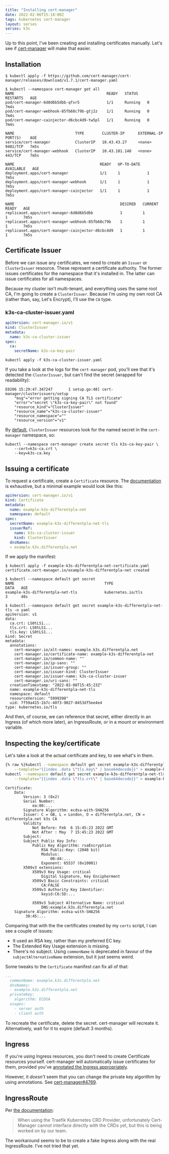 ```yaml
---
title: "Installing cert-manager"
date: 2022-02-06T15:18:00Z
tags: kubernetes cert-manager
layout: series
series: k3s
---
```


Up to this point, I've been creating and installing certificates manually. Let's see if
[cert-manager](https://cert-manager.io/) will make that easier.

## Installation

```
$ kubectl apply -f https://github.com/cert-manager/cert-manager/releases/download/v1.7.1/cert-manager.yaml
```

```
$ kubectl --namespace cert-manager get all
NAME                                         READY   STATUS    RESTARTS   AGE
pod/cert-manager-6d8d6b5dbb-qfxr5            1/1     Running   0          7m4s
pod/cert-manager-webhook-85fb68c79b-gtj2z    1/1     Running   0          7m4s
pod/cert-manager-cainjector-d6cbc4d9-tw5pl   1/1     Running   0          7m4s

NAME                           TYPE        CLUSTER-IP      EXTERNAL-IP   PORT(S)    AGE
service/cert-manager           ClusterIP   10.43.43.27     <none>        9402/TCP   7m5s
service/cert-manager-webhook   ClusterIP   10.43.181.148   <none>        443/TCP    7m5s

NAME                                      READY   UP-TO-DATE   AVAILABLE   AGE
deployment.apps/cert-manager              1/1     1            1           7m5s
deployment.apps/cert-manager-webhook      1/1     1            1           7m5s
deployment.apps/cert-manager-cainjector   1/1     1            1           7m5s

NAME                                               DESIRED   CURRENT   READY   AGE
replicaset.apps/cert-manager-6d8d6b5dbb            1         1         1       7m5s
replicaset.apps/cert-manager-webhook-85fb68c79b    1         1         1       7m5s
replicaset.apps/cert-manager-cainjector-d6cbc4d9   1         1         1       7m5s
```

## Certificate Issuer

Before we can issue any certificates, we need to create an `Issuer` or `ClusterIssuer` resource. These represent a
certificate authority. The former issues certificates for the namespace that it's installed in. The latter can issue
certificates for all namespaces.

Because my cluster isn't multi-tenant, and everything uses the same root CA, I'm going to create a `ClusterIssuer`.
Because I'm using my own root CA (rather than, say, Let's Encrypt), I'll use the `CA` type.

### k3s-ca-cluster-issuer.yaml

```yaml
apiVersion: cert-manager.io/v1
kind: ClusterIssuer
metadata:
  name: k3s-ca-cluster-issuer
spec:
  ca:
    secretName: k3s-ca-key-pair
```

```
kubectl apply -f k3s-ca-cluster-issuer.yaml
```

If you take a look at the logs for the `cert-manager` pod, you'll see that it's detected the `ClusterIssuer`, but can't
find the secret (wrapped for readability):

```
E0206 15:29:47.347247       1 setup.go:48] cert-manager/clusterissuers/setup
    "msg"="error getting signing CA TLS certificate"
    "error"="secret \"k3s-ca-key-pair\" not found"
    "resource_kind"="ClusterIssuer"
    "resource_name"="k3s-ca-cluster-issuer"
    "resource_namespace"=""
    "resource_version"="v1"
```

By [default](https://cert-manager.io/docs/faq/cluster-resource/), `ClusterIssuer` resources look for the named secret in
the `cert-manager` namespace, so:

```
kubectl --namespace cert-manager create secret tls k3s-ca-key-pair \
    --cert=k3s-ca.crt \
    --key=k3s-ca.key
```

## Issuing a certificate

To request a certificate, create a `Certificate` resource. The
[documentation](https://cert-manager.io/docs/usage/certificate/) is exhaustive, but a minimal example would look like this:

```yaml
apiVersion: cert-manager.io/v1
kind: Certificate
metadata:
  name: example-k3s-differentpla-net
  namespace: default
spec:
  secretName: example-k3s-differentpla-net-tls
  issuerRef:
    name: k3s-ca-cluster-issuer
    kind: ClusterIssuer
  dnsNames:
  - example.k3s.differentpla.net
```

If we apply the manifest:

```
$ kubectl apply -f example-k3s-differentpla-net-certificate.yaml
certificate.cert-manager.io/example-k3s-differentpla-net created

$ kubectl --namespace default get secret
NAME                                        TYPE                                  DATA   AGE
example-k3s-differentpla-net-tls            kubernetes.io/tls                     3      40s
```

```
$ kubectl --namespace default get secret example-k3s-differentpla-net-tls -o yaml
apiVersion: v1
data:
  ca.crt: LS0tLS1...
  tls.crt: LS0tLS1...
  tls.key: LS0tLS1...
kind: Secret
metadata:
  annotations:
    cert-manager.io/alt-names: example.k3s.differentpla.net
    cert-manager.io/certificate-name: example-k3s-differentpla-net
    cert-manager.io/common-name: ""
    cert-manager.io/ip-sans: ""
    cert-manager.io/issuer-group: ""
    cert-manager.io/issuer-kind: ClusterIssuer
    cert-manager.io/issuer-name: k3s-ca-cluster-issuer
    cert-manager.io/uri-sans: ""
  creationTimestamp: "2022-02-06T15:45:23Z"
  name: example-k3s-differentpla-net-tls
  namespace: default
  resourceVersion: "5999398"
  uid: 7f59a415-1b7c-40f3-9027-0453df5ee4e4
type: kubernetes.io/tls
```

And then, of course, we can reference that secret, either directly in an Ingress (of which more later), an IngressRoute,
or in a mount or environment variable.

## Inspecting the key/certificate

Let's take a look at the actual certificate and key, to see what's in them.

```bash
{% raw %}kubectl --namespace default get secret example-k3s-differentpla-net-tls \
    --template="{{index .data \"tls.key\" | base64decode}}" > example-k3s-differentpla-net.key
kubectl --namespace default get secret example-k3s-differentpla-net-tls \
    --template="{{index .data \"tls.crt\" | base64decode}}" > example-k3s-differentpla-net.crt{% endraw %}
```

```
Certificate:
    Data:
        Version: 3 (0x2)
        Serial Number:
            ea:80:...
        Signature Algorithm: ecdsa-with-SHA256
        Issuer: C = GB, L = London, O = differentpla.net, CN = differentpla.net k3s CA
        Validity
            Not Before: Feb  6 15:45:23 2022 GMT
            Not After : May  7 15:45:23 2022 GMT
        Subject:
        Subject Public Key Info:
            Public Key Algorithm: rsaEncryption
                RSA Public-Key: (2048 bit)
                Modulus:
                    00:d4:...
                Exponent: 65537 (0x10001)
        X509v3 extensions:
            X509v3 Key Usage: critical
                Digital Signature, Key Encipherment
            X509v3 Basic Constraints: critical
                CA:FALSE
            X509v3 Authority Key Identifier:
                keyid:C6:5D:...

            X509v3 Subject Alternative Name: critical
                DNS:example.k3s.differentpla.net
    Signature Algorithm: ecdsa-with-SHA256
         30:45:...
```

Comparing that with the the certificates created by my `certs` script, I can see a couple of issues:

- It used an RSA key, rather than my preferred EC key.
- The Extended Key Usage extension is missing.
- There's no subject. Using `commonName` is deprecated in favour of the `subjectAlternativeName` extension, but it just
  seems weird.

Some tweaks to the `Certificate` manifest can fix all of that:

```yaml
...
  commonName: example.k3s.differentpla.net
  dnsNames:
  - example.k3s.differentpla.net
  privateKey:
    algorithm: ECDSA
  usages:
    - server auth
    - client auth
```

To recreate the certificate, delete the secret. cert-manager will recreate it. Alternatively, wait for it to expire
(default 3 months).

## Ingress

If you're using Ingress resources, you don't need to create Certificate resources yourself. cert-manager will
automatically issue certificates for them, provided you've [annotated the Ingress appropriately](https://cert-manager.io/docs/usage/ingress/).

However, it _doesn't_ seem that you can change the private key algorithm by using annotations.
See [cert-manager#4769](https://github.com/cert-manager/cert-manager/issues/4769).

## IngressRoute

Per [the documentation](https://doc.traefik.io/traefik/v2.0/providers/kubernetes-crd/):

> When using the Traefik Kubernetes CRD Provider, unfortunately Cert-Manager cannot interface directly with the CRDs
> yet, but this is being worked on by our team.

The workaround seems to be to create a fake Ingress along with the real IngressRoute. I've not tried that yet.
